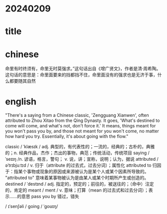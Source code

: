 # 20240209 

# title 

# chinese 
命里有时终须有，命里无时莫强求。”这句话出自《增广贤文》，作者是清·周希陶。这句话的意思是：命里面要来的挡都挡不住，命里面没有的强求也是无济于事，什么都要随其自然
# english
"There's a saying from a Chinese classic, 'Zengguang Xianwen', often attributed to Zhou Xitao from the Qing Dynasty. It goes, 'What's destined to come will come, and what's not, don't force it.' It means, things meant for you won't pass you by, and those not meant for you won't come, no matter how hard you try. Essentially, it's about going with the flow."

classic / ˈklæsɪk / adj.  典型的，有代表性的；一流的，经典的；古朴的，典雅的；n.
经典作品，杰作；杰出的事物，典范；传统活动，传统项目
saying / ˈseɪɪŋ /n.  谚语，格言，警句； v.  说，讲；宣称，说明；认为，据说
attributed / əˈtrɪbjuːtɪd / v.  归于（attribute 的过去式，过去分词）；属性化
attributed to 归因于：指某个事物或现象的原因或来源被认为是某个人或某个因素所导致的。
"attributed to" 意味着某事物被认为是由某人或某个时期所产生或创造的。
destined / ˈdestɪnd / adj.  指定的，预定的；前往的，被送往的；（命中）注定的，肯定的
meant / ment / v.  意味；打算（mean 的过去式和过去分词）；表示……的意思
pass you by 错过，错失

/ ɪˈsenʃəli /
going / ˈɡoʊɪŋ/ 





